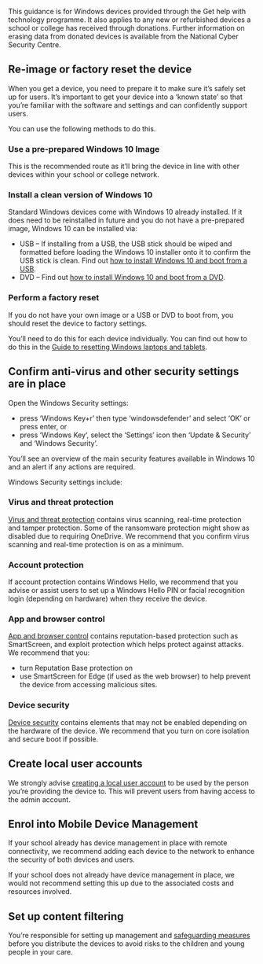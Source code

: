 This guidance is for Windows devices provided through the Get help with technology programme. It also applies to any new or refurbished devices a school or college has received through donations. Further information on erasing data from donated devices is available from the National Cyber Security Centre.

## Re-image or factory reset the device

When you get a device, you need to prepare it to make sure it’s safely set up for users. It’s important to get your device into a ‘known state’ so that you’re familiar with the software and settings and can confidently support users.

You can use the following methods to do this.

### Use a pre-prepared Windows 10 Image

This is the recommended route as it’ll bring the device in line with other devices within your school or college network.

### Install a clean version of Windows 10

Standard Windows devices come with Windows 10 already installed. If it does need to be reinstalled in future and you do not have a pre-prepared image, Windows 10 can be installed via:

* USB – If installing from a USB, the USB stick should be wiped and formatted before loading the Windows 10 installer onto it to confirm the USB stick is clean. Find out [how to install Windows 10 and boot from a USB](https://docs.microsoft.com/en-us/windows-hardware/manufacture/desktop/install-windows-from-a-usb-flash-drive).
* DVD – Find out [how to install Windows 10 and boot from a DVD](https://docs.microsoft.com/en-us/windows-hardware/manufacture/desktop/boot-from-a-dvd).

### Perform a factory reset

If you do not have your own image or a USB or DVD to boot from, you should reset the device to factory settings.

You’ll need to do this for each device individually. You can find out how to do this in the [Guide to resetting Windows laptops and tablets](/devices/guide-to-resetting-windows-laptops-and-tablets).

## Confirm anti-virus and other security settings are in place

Open the Windows Security settings:

* press ‘Windows Key+r’ then type ‘windowsdefender’ and select ‘OK’ or press enter, or
* press ‘Windows Key‘, select the ‘Settings’ icon then ‘Update & Security’ and ‘Windows Security’.

You’ll see an overview of the main security features available in Windows 10 and an alert if any actions are required.

Windows Security settings include:

### Virus and threat protection

[Virus and threat protection](https://support.microsoft.com/en-us/windows/virus-threat-protection-in-windows-security-1362f4cd-d71a-b52a-0b66-c2820032b65e) 
contains virus scanning, real-time protection and tamper protection. Some of the ransomware protection might show as disabled due to requiring OneDrive. 
We recommend that you confirm virus scanning and real-time protection is on as a minimum.

### Account protection

If account protection contains Windows Hello, we recommend that you 
advise or assist users to set up a Windows Hello PIN or facial recognition login (depending on hardware) when they receive the device.

### App and browser control

[App and browser control](https://support.microsoft.com/en-us/windows/app-browser-control-in-windows-security-8f68fb65-ebb4-3cfb-4bd7-ef0f376f3dc3) contains reputation-based protection such as SmartScreen, and exploit protection which helps protect against attacks. We recommend that you:

* turn Reputation Base protection on
* use SmartScreen for Edge (if used as the web browser) to help prevent the device from accessing malicious sites.

### Device security

[Device security](https://support.microsoft.com/en-us/windows/device-protection-in-windows-security-afa11526-de57-b1c5-599f-3a4c6a61c5e2) contains elements that may not be enabled depending on the hardware of the device. 
We recommend that you turn on core isolation and secure boot if possible.

## Create local user accounts

We strongly advise [creating a local user account](https://support.microsoft.com/en-us/windows/create-a-local-user-or-administrator-account-in-windows-10-20de74e0-ac7f-3502-a866-32915af2a34d) to be used by the person you’re providing the device to. This will prevent users from having access to the admin account.

## Enrol into Mobile Device Management

If your school already has device management in place with remote connectivity, we recommend adding each device to the network to enhance the security of both devices and users.

If your school does not already have device management in place, we would not recommend setting this up due to the associated costs and resources involved.

## Set up content filtering

You’re responsible for setting up management and [safeguarding measures](https://www.gov.uk/guidance/safeguarding-and-remote-education-during-coronavirus-covid-19) before you distribute the devices to avoid risks to the children and young people in your care.
